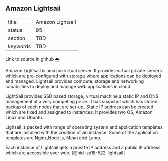 ## Amazon Lightsail


|          |                  |
| -------- | ---------------- |
| title    | Amazon Lightsail |
| status   | 95               |
| section  | TBD              |
| keywords | TBD              |

Link to source in github [:cloud:](https://github.com/cloudmesh/technologies/blob/master/chapters/incomming/abstract-AWSLightsail.md)



Amazon Lightsail is amazon virtual server. It provides virtual private
servers which are pre-configured with storage where applications can be
deployed and managed. Lightsail provides compute, storage and networking
capabilities to deploy and manage web applications in cloud.

LightSail provides SSD based storage, virtual machine,a static IP and
DNS management at a very competing price. It has snapshot which has
stored backup of each nodes that are set-up. Static IP address can be
created which are fixed and assigned to instances. It provides two OS,
Amazon Linux and Ubuntu.

Lighsail is packed with range of operating system and application
templates that are installed with the creation of an instance. Some of
the application templates are Nginx,Node.js, Mean and Lamp.

Each instance of Lightsail gets a private IP address and a public IP
address which are accessible over web. [@hid-sp18-522-lightsail]
